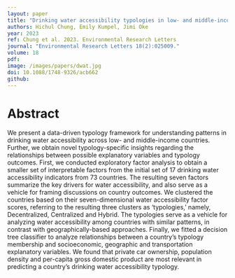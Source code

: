```yaml
---
layout: paper
title: "Drinking water accessibility typologies in low- and middle-income countries"
authors: Hichul Chung, Emily Kumpel, Jimi Oke
year: 2023
ref: Chung et al. 2023. Environmental Research Letters
journal: "Environmental Research Letters 18(2):025009."
volume: 18
pdf:
image: /images/papers/dwat.jpg
doi: 10.1088/1748-9326/acb662
github:
---
```

# Abstract
We present a data-driven typology framework for understanding patterns in drinking water accessibility across low- and middle-income countries. Further, we obtain novel typology-specific insights regarding the relationships between possible explanatory variables and typology outcomes. First, we conducted exploratory factor analysis to obtain a smaller set of interpretable factors from the initial set of 17 drinking water accessibility indicators from 73 countries. The resulting seven factors summarize the key drivers for water accessibility, and also serve as a vehicle for framing discussions on country outcomes. We clustered the countries based on their seven-dimensional water accessibility factor scores, referring to the resulting three clusters as ‘typologies,’ namely, Decentralized, Centralized and Hybrid. The typologies serve as a vehicle for analyzing water accessibility among countries with similar patterns, in contrast with geographically-based approaches. Finally, we fitted a decision tree classifier to analyze relationships between a country’s typology membership and socioeconomic, geographic and transportation explanatory variables. We found that private car ownership, population density and per-capita gross domestic product are most relevant in predicting a country’s drinking water accessibility typology.
